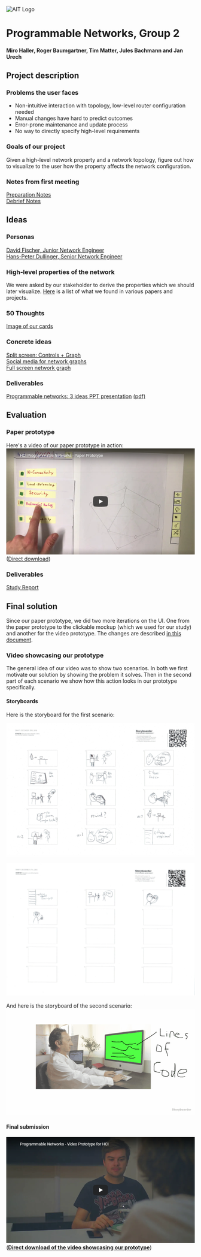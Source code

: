 ![AIT Logo](img/logo-ait.png)

# Programmable Networks, Group 2
#### Miro Haller, Roger Baumgartner, Tim Matter, Jules Bachmann and Jan Urech

## Project description
### Problems the user faces
- Non-intuitive interaction with topology, low-level router configuration needed
- Manual changes have hard to predict outcomes
- Error-prone maintenance and update process
- No way to directly specify high-level requirements

### Goals of our project
Given a high-level network property and a network topology, figure out how to visualize to the user how the property affects the network configuration.

### Notes from first meeting
[Preparation Notes](resources/first_meeting/preparation.docx)  
[Debrief Notes](resources/first_meeting/debrief.docx)

## Ideas

### Personas

[David Fischer, Junior Network Engineer](resources/personas/David%20Fischer.md)  
[Hans-Peter Dullinger, Senior Network Engineer](resources/personas/Hans-Peter%20Dullinger.md)

### High-level properties of the network
We were asked by our stakeholder to derive the properties which we should later visualize. [Here](resources/ideation/requirements.md) is a list of what we found in various papers and projects.

### 50 Thoughts

[Image of our cards](img/ideation/50_thoughts.jpg)

### Concrete ideas

[Split screen: Controls + Graph](resources/ideation/3_ideas.md#split-screen-controls--graph)  
[Social media for network graphs](resources/ideation/3_ideas.md#social-media-for-network-graphs)  
[Full screen network graph](resources/ideation/3_ideas.md#full-screen-network-graph)

### Deliverables
[Programmable networks: 3 ideas PPT presentation](Deliverables/Idea_Presentation.pptx) [(pdf)](Deliverables/Idea_Presentation.pdf)

## Evaluation

### Paper prototype

Here's a video of our paper prototype in action:  
[![Paper prototype video screenshot](img/paper_prototype/youtube_video_screenshot.png)](https://www.youtube.com/watch?v=oLGozc_zjko)  
([Direct download](video/paper_prototype.mp4))

### Deliverables
[Study Report](Deliverables/Study_Report.md)

## Final solution
Since our paper prototype, we did two more iterations on the UI. One from the paper prototype to the clickable mockup (which we used for our study) and another for the video prototype. The changes are described [in this document](resources/video_prototype/iterative_changes.md).

### Video showcasing our prototype
The general idea of our video was to show two scenarios. In both we first motivate our solution by showing the problem it solves. Then in the second part of each scenario we show how this action looks in our prototype specifically.

#### Storyboards

Here is the storyboard for the first scenario:

![Scenario 1a](resources/video_prototype/storyBoardScene2/Scene2Part1.jpg)

![Scenario 1b](resources/video_prototype/storyBoardScene2/Scene2Part2.jpg)

And here is the storyboard of the second scenario:
![Scenario 2](resources/video_prototype/storyboard_programmable_networks/exports/storyboard_programmable_networks%202018-12-07%2004.57.08.gif)

#### Final submission

![Prototype video on YouTube](resources/video_prototype/youtube_video_screenshot.png)
(**[Direct download of the video showcasing our prototype](Deliverables/Programmable_Networks_video_prototype.mp4)**)
